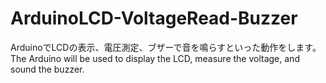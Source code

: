 # ArduinoLCD-VoltageRead-Buzzer
ArduinoでLCDの表示、電圧測定、ブザーで音を鳴らすといった動作をします。
The Arduino will be used to display the LCD, measure the voltage, and sound the buzzer.
